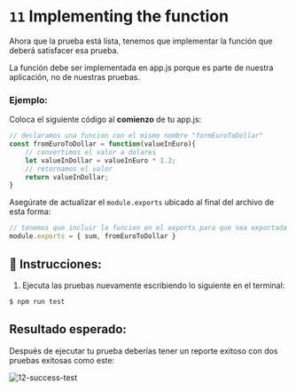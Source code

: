 #   `11` Implementing the function

Ahora que la prueba está lista, tenemos que implementar la función que deberá satisfacer esa prueba.

La función debe ser implementada en app.js porque es parte de nuestra aplicación, no de nuestras pruebas.

### Ejemplo:

Coloca el siguiente código al **comienzo** de tu app.js:

```js
// declaramos una funcion con el mismo nombre "formEuroToDollar"
const fromEuroToDollar = function(valueInEuro){
    // convertimos el valor a dolares
    let valueInDollar = valueInEuro * 1.2;
    // retornamos el valor
    return valueInDollar;
}
```

Asegúrate de actualizar el `module.exports` ubicado al final del archivo de esta forma:

```js
// tenemos que incluir la funcion en el exports para que sea exportada a otros archivos como test.js
module.exports = { sum, fromEuroToDollar }
```

## 📝 Instrucciones:

1. Ejecuta las pruebas nuevamente escribiendo lo siguiente en el terminal:

```bash
$ npm run test
```

## Resultado esperado:

Después de ejecutar tu prueba deberías tener un reporte exitoso con dos pruebas exitosas como este:

![12-success-test](../../assets/12-success-test.png)